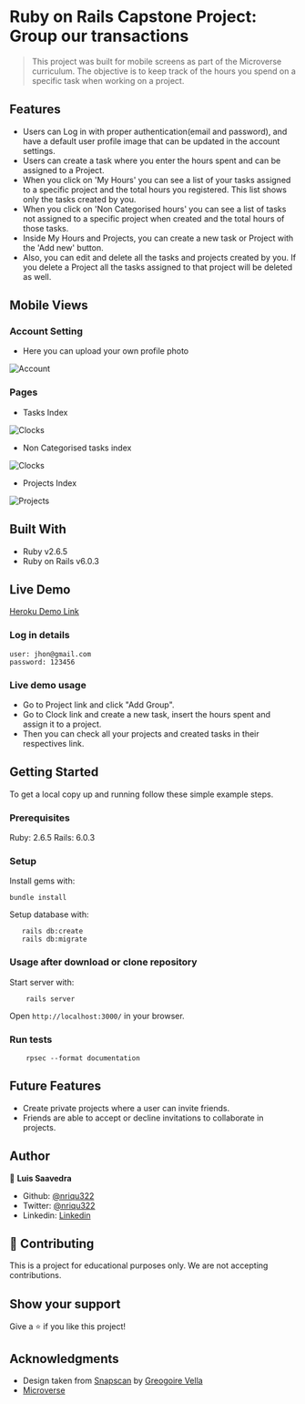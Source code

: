 # Ruby on Rails Capstone Project: Group our transactions

> This project was built for mobile screens as part of the Microverse curriculum. The objective is to keep track of the hours you spend on a specific task when working on a project.

## Features
- Users can Log in with proper authentication(email and password), and have a default user profile image that can be updated in the account settings.
- Users can create a task where you enter the hours spent and can be assigned to a Project.
- When you click on 'My Hours' you can see a list of your tasks assigned to a specific project and the total hours you registered. This list shows only the tasks created by you.
- When you click on 'Non Categorised hours' you can see a list of tasks not assigned to a specific project when created and the total hours of those tasks.
- Inside My Hours and Projects, you can create a new task or Project with the 'Add new' button.
- Also, you can edit and delete all the tasks and projects created by you. If you delete a Project all the tasks assigned to that project will be deleted as well.

## Mobile Views

### Account Setting
- Here you can upload your own profile photo

![Account](app/assets/images/account-settings.png)

### Pages
- Tasks Index

![Clocks](app/assets/images/clocks-index.png)

- Non Categorised tasks index

![Clocks](app/assets/images/external-hours.png)

- Projects Index

![Projects](app/assets/images/projects-index.png)

## Built With

- Ruby v2.6.5
- Ruby on Rails v6.0.3

## Live Demo

[Heroku Demo Link](https://fast-woodland-21539.herokuapp.com/)

### Log in details

    user: jhon@gmail.com
    password: 123456

### Live demo usage

- Go to Project link and click "Add Group".
- Go to Clock link and create a new task, insert the hours spent and assign it to a project.
- Then you can check all your projects and created tasks in their respectives link.

## Getting Started

To get a local copy up and running follow these simple example steps.

### Prerequisites

Ruby: 2.6.5
Rails: 6.0.3

### Setup

Install gems with:

```
bundle install
```

Setup database with:

```
   rails db:create
   rails db:migrate
```

### Usage after download or clone repository

Start server with:

```
    rails server
```

Open `http://localhost:3000/` in your browser.

### Run tests

```
    rpsec --format documentation
```

## Future Features

- Create private projects where a user can invite friends.
- Friends are able to accept or decline invitations to collaborate in projects.

## Author

👤 **Luis Saavedra**
- Github: [@nriqu322](https://github.com/nriqu322)
- Twitter: [@nriqu322](https://twitter.com/nriqu322)
- Linkedin: [Linkedin](https://linkedin.com/in/luis-saavedra-sanchez/) 


## 🤝 Contributing

This is a project for educational purposes only. We are not accepting contributions.

## Show your support

Give a ⭐️ if you like this project!

## Acknowledgments
- Design taken from [Snapscan](https://www.behance.net/gallery/19759151/Snapscan-iOs-design-and-branding?tracking_source=) by [Greogoire Vella](https://www.behance.net/gregoirevella) 
- [Microverse](https://microverse.org)
